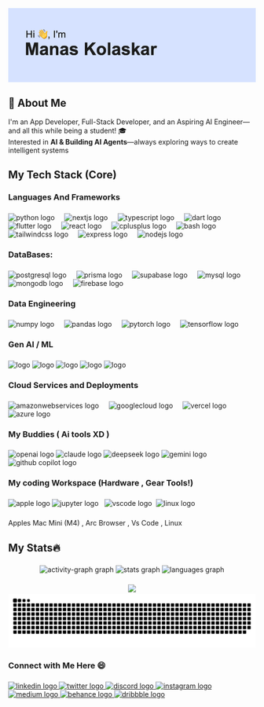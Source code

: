 <img align="center" alt="Alt text" src="/header.png">


## 🚀 About Me
I'm an App Developer, Full-Stack Developer, and an Aspiring AI Engineer—and all this while being a student! 🎓<br />
Interested in **AI & Building AI Agents**—always exploring ways to create intelligent systems   

<h2 align="left">My Tech Stack (Core)</h2>

###

<h3 align="left">Languages And Frameworks</h3>

###

<div align="left">
  <img src="https://cdn.jsdelivr.net/gh/devicons/devicon/icons/python/python-original.svg" height="40" alt="python logo"  />
  <img width="12" />
  <img src="https://cdn.jsdelivr.net/gh/devicons/devicon/icons/nextjs/nextjs-original.svg" height="40" alt="nextjs logo"  />
  <img width="12" />
  <img src="https://skillicons.dev/icons?i=ts" height="40" alt="typescript logo"  />
  <img width="12" />
  <img src="https://cdn.jsdelivr.net/gh/devicons/devicon/icons/dart/dart-original.svg" height="40" alt="dart logo"  />
  <img width="12" />
  <img src="https://cdn.jsdelivr.net/gh/devicons/devicon/icons/flutter/flutter-original.svg" height="40" alt="flutter logo"  />
  <img width="12" />
  <img src="https://cdn.jsdelivr.net/gh/devicons/devicon/icons/react/react-original.svg" height="40" alt="react logo"  />
  <img width="12" />
  <img src="https://cdn.jsdelivr.net/gh/devicons/devicon/icons/cplusplus/cplusplus-original.svg" height="40" alt="cplusplus logo"  />
  <img width="12" />
  <img src="https://skillicons.dev/icons?i=bash" height="40" alt="bash logo"  />
  <img width="12" />
  <img src="https://skillicons.dev/icons?i=tailwind" height="40" alt="tailwindcss logo"  />
  <img width="12" />
  <img src="https://skillicons.dev/icons?i=express" height="40" alt="express logo"  />
  <img width="12" />
  <img src="https://skillicons.dev/icons?i=nodejs" height="40" alt="nodejs logo"  />
</div>

###

<h3 align="left">DataBases:</h3>

###

<div align="left">
  <img src="https://skillicons.dev/icons?i=postgres" height="40" alt="postgresql logo"  />
  <img width="12" />
  <img src="https://skillicons.dev/icons?i=prisma" height="40" alt="prisma logo"  />
  <img width="12" />
  <img src="https://skillicons.dev/icons?i=supabase" height="40" alt="supabase logo"  />
  <img width="12" />
  <img src="https://skillicons.dev/icons?i=mysql" height="40" alt="mysql logo"  />
  <img width="12" />
  <img src="https://skillicons.dev/icons?i=mongodb" height="40" alt="mongodb logo"  />
  <img width="12" />
  <img src="https://skillicons.dev/icons?i=firebase" height="40" alt="firebase logo"  />
</div>

###

<h3 align="left">Data Engineering</h3>

###

<div align="left">
  <img src="https://cdn.jsdelivr.net/gh/devicons/devicon/icons/numpy/numpy-original.svg" height="40" alt="numpy logo"  />
  <img width="12" />
  <img src="https://img.shields.io/badge/pandas-150458?logo=pandas&logoColor=white&style=for-the-badge" height="40" alt="pandas logo"  />
  <img width="12" />
  <img src="https://cdn.jsdelivr.net/gh/devicons/devicon/icons/pytorch/pytorch-original.svg" height="40" alt="pytorch logo"  />
  <img width="12" />
  <img src="https://cdn.jsdelivr.net/gh/devicons/devicon/icons/tensorflow/tensorflow-original.svg" height="40" alt="tensorflow logo"  />
</div>

###

<h3 align="left">Gen AI / ML </h3>

###

<div align="left">
 <img src="https://miro.medium.com/v2/resize:fit:2000/1*odEY2uy37q-GTb8-u7_j8Q.png" height="40" alt="logo"  />
<img src="https://huggingface.co/datasets/huggingface/brand-assets/resolve/main/hf-logo.svg" height="40" alt="logo"  />
<img src="https://cdn.dida.do/blog/screenshot-2024-12-09-at-12.57.07.png" height="40" alt="logo"  />
<img src="https://uxwing.com/wp-content/themes/uxwing/download/brands-and-social-media/mistral-ai-icon.png" height="40" alt="logo"  />
<img src="https://avatars.githubusercontent.com/u/85702467?s=280&v=4" height="40" alt="logo"  />
  
</div>

###

<h3 align="left">Cloud Services and Deployments</h3>

###

<div align="left">
  <img src="https://skillicons.dev/icons?i=aws" height="40" alt="amazonwebservices logo"  />
  <img width="12" />
  <img src="https://skillicons.dev/icons?i=gcp" height="40" alt="googlecloud logo"  />
  <img width="12" />
  <img src="https://skillicons.dev/icons?i=vercel" height="40" alt="vercel logo"  />
  <img width="12" />
  <img src="https://cdn.jsdelivr.net/gh/devicons/devicon/icons/azure/azure-original.svg" height="40" alt="azure logo"  />
</div>

###

<h3 align="left">My Buddies ( Ai tools XD )</h3>

###

<div align="left">
<img src="https://uxwing.com/wp-content/themes/uxwing/download/brands-and-social-media/chatgpt-icon.png" height="40" alt="openai logo"  />
<img src="https://uxwing.com/wp-content/themes/uxwing/download/brands-and-social-media/claude-ai-icon.png" height="40" alt="claude logo"  />
<img src="https://brandlogos.net/wp-content/uploads/2025/02/deepseek_logo_icon-logo_brandlogos.net_s5bgc.png" height="40" alt="deepseek logo"  />
<img src="https://uxwing.com/wp-content/themes/uxwing/download/brands-and-social-media/google-gemini-icon.png" height="40" alt="gemini logo"  />
  <img src="https://xebia.com/wp-content/uploads/2024/04/copilot-logo.png.webp" height="40" alt="github copilot logo"  />
</div>

<h3 align="left"> My coding Workspace (Hardware , Gear Tools!)</h3>

###

<div align="left">
  <img src="https://img.shields.io/badge/Apple-000000?logo=apple&logoColor=white&style=for-the-badge" height="40" alt="apple logo"  />
  <img src="https://img.shields.io/badge/Arc-000000?style=for-the-badge&logo=arc&logoColor=white" height="40" alt="jupyter logo"  /> &nbsp;
  <img src="https://cdn.jsdelivr.net/gh/devicons/devicon/icons/vscode/vscode-original.svg" height="32" alt="vscode logo"  />&nbsp;
  <img src="https://cdn.jsdelivr.net/gh/devicons/devicon/icons/linux/linux-original.svg" height="32" alt="linux logo"  />&nbsp;
</div>

###

<p align="left">Apples Mac Mini (M4) , Arc Browser , Vs Code , Linux </p>

<h2 align="left">My Stats🔥</h2>

###

<div align="center">
  <img src="https://github-readme-activity-graph.vercel.app/graph?username=codewmanas&radius=16&theme=react&area=true&order=5" height="300" alt="activity-graph graph"  />
  <img src="https://github-readme-stats.vercel.app/api?username=codewmanas&hide_title=false&hide_rank=false&show_icons=true&include_all_commits=true&count_private=true&disable_animations=false&theme=react&locale=en&hide_border=false&order=1" height="150" alt="stats graph"  />
  <img src="https://github-readme-stats.vercel.app/api/top-langs?username=codewmanas&locale=en&hide_title=false&layout=compact&card_width=320&langs_count=5&theme=react&hide_border=false&order=2" height="150" alt="languages graph"  />
</div>

###


<div align="center">
  <img height="400" src="https://camo.githubusercontent.com/4d9f5ecceb711eec6e2018f38a5677dc657c9738d4a65ba3b928c41c0a45b439/68747470733a2f2f6d69726f2e6d656469756d2e636f6d2f6d61782f313336302f302a37513379765349765f7430696f4a2d5a2e676966"  />
</div>
<picture>
  <source
    media="(prefers-color-scheme: dark)"
    srcset="https://raw.githubusercontent.com/platane/snk/output/github-contribution-grid-snake-dark.svg"
  />
  <source
    media="(prefers-color-scheme: light)"
    srcset="https://raw.githubusercontent.com/platane/snk/output/github-contribution-grid-snake.svg"
  />
  <img
    alt="github contribution grid snake animation"
    src="https://raw.githubusercontent.com/platane/snk/output/github-contribution-grid-snake.svg"
  />
</picture>

###
<h3 align="left">Connect with Me Here 😄</h3>

###

<div align="left">
  <a href="https://www.linkedin.com/in/manaskolaskar/" target="_blank">
    <img src="https://raw.githubusercontent.com/maurodesouza/profile-readme-generator/master/src/assets/icons/social/linkedin/default.svg" width="52" height="40" alt="linkedin logo"  />
  </a>
  <a href="https://x.com/manas_verse" target="_blank">
    <img src="https://raw.githubusercontent.com/maurodesouza/profile-readme-generator/master/src/assets/icons/social/twitter/default.svg" width="52" height="40" alt="twitter logo"  />
  </a>
  <a href="https://discord.gg/WqbCtpFA" target="_blank">
    <img src="https://raw.githubusercontent.com/maurodesouza/profile-readme-generator/master/src/assets/icons/social/discord/default.svg" width="52" height="40" alt="discord logo"  />
  </a>
  <a href="https://www.instagram.com/manascodes/" target="_blank">
    <img src="https://raw.githubusercontent.com/maurodesouza/profile-readme-generator/master/src/assets/icons/social/instagram/default.svg" width="52" height="40" alt="instagram logo"  />
  </a>
  <a href="https://medium.com/@manas.kolaskar" target="_blank">
    <img src="https://raw.githubusercontent.com/maurodesouza/profile-readme-generator/master/src/assets/icons/social/medium/default.svg" width="52" height="40" alt="medium logo"  />
  </a>
  <a href="https://www.behance.net/manaskolaskar_" target="_blank">
    <img src="https://raw.githubusercontent.com/maurodesouza/profile-readme-generator/master/src/assets/icons/social/behance/default.svg" width="52" height="40" alt="behance logo"  />
  </a>
  <a href="https://dribbble.com/manascreates" target="_blank">
    <img src="https://raw.githubusercontent.com/maurodesouza/profile-readme-generator/master/src/assets/icons/social/dribbble/default.svg" width="52" height="40" alt="dribbble logo"  />
  </a>
</div>

###
